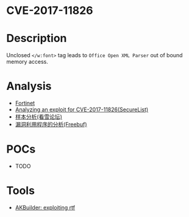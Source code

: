 CVE-2017-11826
===

# Description
Unclosed `</w:font>` tag leads to `Office Open XML Parser` out of bound memory access. 

# Analysis
- [Fortinet](https://blog.fortinet.com/2017/11/22/cve-2017-11826-exploited-in-the-wild-with-politically-themed-rtf-document)
- [Analyzing an exploit for СVE-2017-11826(SecureList)](https://securelist.com/analyzing-an-exploit-for-%D1%81ve-2017-11826/82869/)
- [样本分析(看雪论坛)](https://bbs.pediy.com/thread-221995.htm)
- [漏洞利用程序的分析(Freebuf)](http://www.freebuf.com/vuls/152428.html)

# POCs
- TODO

# Tools
- [AKBuilder: exploiting rtf](https://nakedsecurity.sophos.com/2017/04/03/akbuilder-microsoft-word-intruder-exploiting-office-rtf-vulnerability/)

